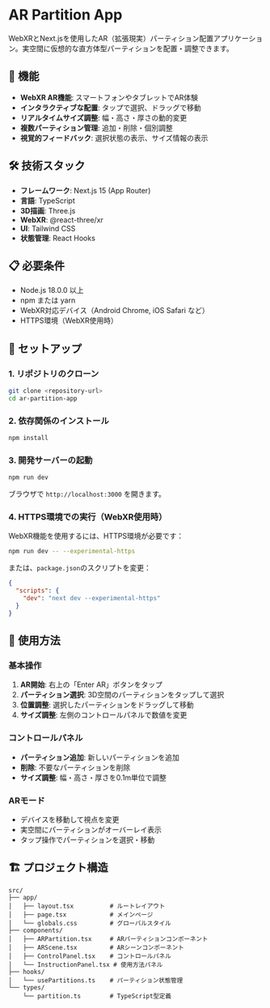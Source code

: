# AR Partition App

WebXRとNext.jsを使用したAR（拡張現実）パーティション配置アプリケーション。実空間に仮想的な直方体型パーティションを配置・調整できます。

## 🚀 機能

- **WebXR AR機能**: スマートフォンやタブレットでAR体験
- **インタラクティブな配置**: タップで選択、ドラッグで移動
- **リアルタイムサイズ調整**: 幅・高さ・厚さの動的変更
- **複数パーティション管理**: 追加・削除・個別調整
- **視覚的フィードバック**: 選択状態の表示、サイズ情報の表示

## 🛠️ 技術スタック

- **フレームワーク**: Next.js 15 (App Router)
- **言語**: TypeScript
- **3D描画**: Three.js
- **WebXR**: @react-three/xr
- **UI**: Tailwind CSS
- **状態管理**: React Hooks

## 📋 必要条件

- Node.js 18.0.0 以上
- npm または yarn
- WebXR対応デバイス（Android Chrome, iOS Safari など）
- HTTPS環境（WebXR使用時）

## 🔧 セットアップ

### 1. リポジトリのクローン

```bash
git clone <repository-url>
cd ar-partition-app
```

### 2. 依存関係のインストール

```bash
npm install
```

### 3. 開発サーバーの起動

```bash
npm run dev
```

ブラウザで `http://localhost:3000` を開きます。

### 4. HTTPS環境での実行（WebXR使用時）

WebXR機能を使用するには、HTTPS環境が必要です：

```bash
npm run dev -- --experimental-https
```

または、`package.json`のスクリプトを変更：

```json
{
  "scripts": {
    "dev": "next dev --experimental-https"
  }
}
```

## 📱 使用方法

### 基本操作

1. **AR開始**: 右上の「Enter AR」ボタンをタップ
2. **パーティション選択**: 3D空間のパーティションをタップして選択
3. **位置調整**: 選択したパーティションをドラッグして移動
4. **サイズ調整**: 左側のコントロールパネルで数値を変更

### コントロールパネル

- **パーティション追加**: 新しいパーティションを追加
- **削除**: 不要なパーティションを削除
- **サイズ調整**: 幅・高さ・厚さを0.1m単位で調整

### ARモード

- デバイスを移動して視点を変更
- 実空間にパーティションがオーバーレイ表示
- タップ操作でパーティションを選択・移動

## 🏗️ プロジェクト構造

```
src/
├── app/
│   ├── layout.tsx          # ルートレイアウト
│   ├── page.tsx            # メインページ
│   └── globals.css         # グローバルスタイル
├── components/
│   ├── ARPartition.tsx     # ARパーティションコンポーネント
│   ├── ARScene.tsx         # ARシーンコンポーネント
│   ├── ControlPanel.tsx    # コントロールパネル
│   └── InstructionPanel.tsx # 使用方法パネル
├── hooks/
│   └── usePartitions.ts    # パーティション状態管理
└── types/
    └── partition.ts        # TypeScript型定義
```
